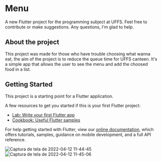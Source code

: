 # Menu

A new Flutter project for the programming subject at UFFS. Feel free to contribute or make suggestions. Any questions, I'm glad to help.

## About the project

This project was made for those who have trouble choosing what wanna eat, the aim of the project is to reduce the queue time for UFFS canteen.
It's a simple app that allows the user to see the menu and add the choosed food in a list.

## Getting Started

This project is a starting point for a Flutter application.

A few resources to get you started if this is your first Flutter project:

- [Lab: Write your first Flutter app](https://flutter.dev/docs/get-started/codelab)
- [Cookbook: Useful Flutter samples](https://flutter.dev/docs/cookbook)

For help getting started with Flutter, view our
[online documentation](https://flutter.dev/docs), which offers tutorials,
samples, guidance on mobile development, and a full API reference.


![Captura de tela de 2022-04-12 11-44-45](https://user-images.githubusercontent.com/79176834/162989453-ff9a4e7b-c60e-4f6d-8223-db6a9843e0bb.png)
![Captura de tela de 2022-04-12 11-45-06](https://user-images.githubusercontent.com/79176834/162989471-1e1e970b-b433-4918-bdb5-86ba175d5de7.png)
